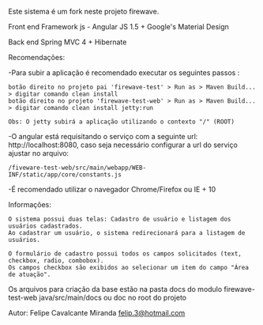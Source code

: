 Este sistema é um fork neste projeto firewave.

Front end
Framework js - Angular JS 1.5 + Google's Material Design 

Back end
Spring MVC 4 + Hibernate 

Recomendações:

-Para subir a aplicação é recomendado executar os seguintes passos :

	botão direito no projeto pai 'firewave-test' > Run as > Maven Build... > digitar comando clean install
	botão direito no projeto 'firewave-test-web' > Run as > Maven Build... > digitar comando clean install jetty:run
	
	Obs: O jetty subirá a aplicação utilizando o contexto "/" (ROOT)

-O angular está requisitando o serviço com a seguinte url: http://localhost:8080, caso seja necessário configurar a url do serviço ajustar no arquivo:

	/fiveware-test-web/src/main/webapp/WEB-INF/static/app/core/constants.js

-É recomendado utilizar o navegador Chrome/Firefox ou IE + 10

Informações:

	O sistema possui duas telas: Cadastro de usuário e listagem dos usuários cadastrados.
	Ao cadastrar um usuário, o sistema redirecionará para a listagem de usuários.

	O formulário de cadastro possui todos os campos solicitados (text, checkbox, radio, combobox).
	Os campos checkbox são exibidos ao selecionar um item do campo "Área de atuação".

Os arquivos para criação da base estão na pasta docs do modulo firewave-test-web java/src/main/docs ou doc no root do projeto

Autor:
Felipe Cavalcante Miranda
felip.3@hotmail.com
